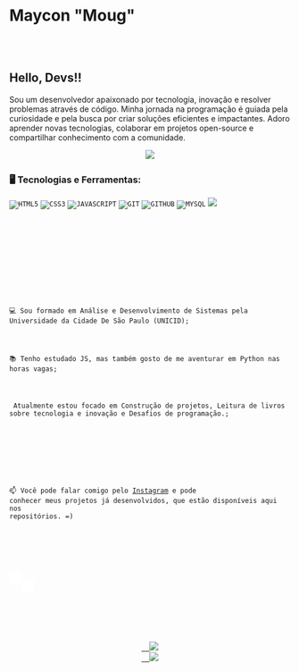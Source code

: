<h1 align="left">Maycon "Moug"</h1>





</br>
</br>

## Hello, Devs!!

Sou um desenvolvedor apaixonado por tecnologia, inovação e resolver problemas através de código. Minha jornada na programação é guiada pela curiosidade e pela busca por criar soluções eficientes e impactantes. Adoro aprender novas tecnologias, colaborar em projetos open-source e compartilhar conhecimento com a comunidade.

<p align="center">
  <img src="https://super.abril.com.br/wp-content/uploads/2016/09/super_imggato_digitando_0.gif" width="350">
</p>

### 🖥️ Tecnologias e Ferramentas: 

<code><img width="40px" src="https://cdn.jsdelivr.net/gh/devicons/devicon/icons/html5/html5-original-wordmark.svg" title = "HTML5"/></code>
<code><img width="40px" src="https://cdn.jsdelivr.net/gh/devicons/devicon/icons/css3/css3-original-wordmark.svg" title = "CSS3"/></code>
<code><img width="40px" src="https://cdn.jsdelivr.net/gh/devicons/devicon/icons/javascript/javascript-original.svg" title = "JAVASCRIPT"/></code>
<code><img width="40px" src="https://cdn.jsdelivr.net/gh/devicons/devicon/icons/git/git-original.svg" title = "GIT"/></code>
<code><img width="40px" src="https://cdn.jsdelivr.net/gh/devicons/devicon/icons/github/github-original.svg" title = "GITHUB"/></code>
<code><img width="40px" src="https://cdn.jsdelivr.net/gh/devicons/devicon/icons/mysql/mysql-original.svg" title = "MYSQL"/></code>
<code><img width="40px" src="https://cdn.jsdelivr.net/gh/devicons/devicon@latest/icons/typescript/typescript-original.svg" tittle = "TYPESCRIPT"/>

</br>
</br>
</br>
<div display="inline-block">
 <p align="left">💻 Sou formado em Análise e Desenvolvimento de Sistemas pela Universidade da Cidade De São Paulo (UNICID);</p>
 <p align="left">📚 Tenho estudado JS, mas também gosto de me aventurar em Python nas horas vagas;</p>
  <p align="left"> Atualmente estou focado em Construção de projetos, Leitura de livros sobre tecnologia e inovação e Desafios de programação.;</p>
</div>



</br>

📫 Você pode falar comigo pelo [Instagram](https://www.instagram.com/maycon.dsb) e pode conhecer meus projetos já desenvolvidos, que estão disponíveis aqui nos repositórios. =)

</br>

<a href="https://www.instagram.com/maycon.dsb" target="_blank"><img align="left" alt="Instagram" width="22px" src="https://github.com/Aakarsh-B/trying-repos/blob/master/insta.svg" />
<a href="https://www.linkedin.com/in/maycon-moug-513622334/" target="_blank"><img align="left" alt="LinkedIn" width="22px" src="https://github.com/Aakarsh-B/trying-repos/blob/master/linkedin.svg" />

##
<p align="center">
<a href="https://github.com/Im-Moug">
  <img height="180em" src="https://github-readme-stats-eight-theta.vercel.app/api?username=im-Moug&show_icons=true&theme=algolia&include_all_commits=true&count_private=true"/>
  <img height="180em" src="https://github-readme-stats-eight-theta.vercel.app/api/top-langs/?username=Im-Moug&layout=compact&langs_count=8&theme=algolia"/>
</a>
</p>
